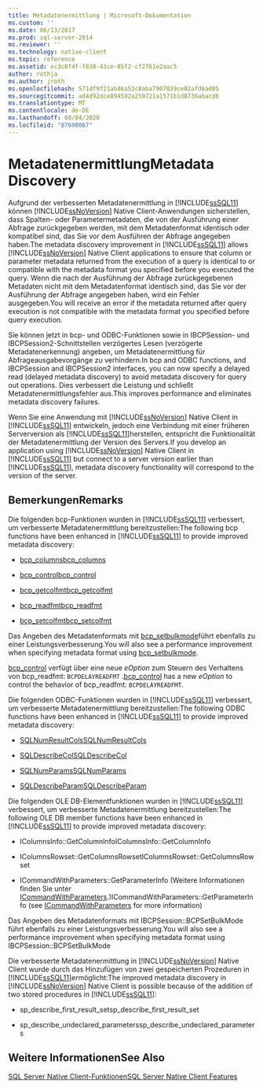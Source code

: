```yaml
---
title: Metadatenermittlung | Microsoft-Dokumentation
ms.custom: ''
ms.date: 06/13/2017
ms.prod: sql-server-2014
ms.reviewer: ''
ms.technology: native-client
ms.topic: reference
ms.assetid: ec3c0f4f-f838-43ce-85f2-cf2761e2aac5
author: rothja
ms.author: jroth
ms.openlocfilehash: 571df9f21ab46a53c8aba7907039ce02afd6ad05
ms.sourcegitcommit: ad4d92dce894592a259721a1571b1d8736abacdb
ms.translationtype: MT
ms.contentlocale: de-DE
ms.lasthandoff: 08/04/2020
ms.locfileid: "87698067"
---
```

# <a name="metadata-discovery"></a><span data-ttu-id="c46dc-102">Metadatenermittlung</span><span class="sxs-lookup"><span data-stu-id="c46dc-102">Metadata Discovery</span></span>
  <span data-ttu-id="c46dc-103">Aufgrund der verbesserten Metadatenermittlung in [!INCLUDE[ssSQL11](../../../includes/sssql11-md.md)] können [!INCLUDE[ssNoVersion](../../../includes/ssnoversion-md.md)] Native Client-Anwendungen sicherstellen, dass Spalten- oder Parametermetadaten, die von der Ausführung einer Abfrage zurückgegeben werden, mit dem Metadatenformat identisch oder kompatibel sind, das Sie vor dem Ausführen der Abfrage angegeben haben.</span><span class="sxs-lookup"><span data-stu-id="c46dc-103">The metadata discovery improvement in [!INCLUDE[ssSQL11](../../../includes/sssql11-md.md)] allows [!INCLUDE[ssNoVersion](../../../includes/ssnoversion-md.md)] Native Client applications to ensure that column or parameter metadata returned from the execution of a query is identical to or compatible with the metadata format you specified before you executed the query.</span></span> <span data-ttu-id="c46dc-104">Wenn die nach der Ausführung der Abfrage zurückgegebenen Metadaten nicht mit dem Metadatenformat identisch sind, das Sie vor der Ausführung der Abfrage angegeben haben, wird ein Fehler ausgegeben.</span><span class="sxs-lookup"><span data-stu-id="c46dc-104">You will receive an error if the metadata returned after query execution is not compatible with the metadata format you specified before query execution.</span></span>  
  
 <span data-ttu-id="c46dc-105">Sie können jetzt in bcp- und ODBC-Funktionen sowie in IBCPSession- und IBCPSession2-Schnittstellen verzögertes Lesen (verzögerte Metadatenerkennung) angeben, um Metadatenermittlung für Abfrageausgabevorgänge zu verhindern.</span><span class="sxs-lookup"><span data-stu-id="c46dc-105">In bcp and ODBC functions, and IBCPSession and IBCPSession2 interfaces, you can now specify a delayed read (delayed metadata discovery) to avoid metadata discovery for query out operations.</span></span> <span data-ttu-id="c46dc-106">Dies verbessert die Leistung und schließt Metadatenermittlungsfehler aus.</span><span class="sxs-lookup"><span data-stu-id="c46dc-106">This improves performance and eliminates metadata discovery failures.</span></span>  
  
 <span data-ttu-id="c46dc-107">Wenn Sie eine Anwendung mit [!INCLUDE[ssNoVersion](../../../includes/ssnoversion-md.md)] Native Client in [!INCLUDE[ssSQL11](../../../includes/sssql11-md.md)] entwickeln, jedoch eine Verbindung mit einer früheren Serverversion als [!INCLUDE[ssSQL11](../../../includes/sssql11-md.md)]herstellen, entspricht die Funktionalität der Metadatenermittlung der Version des Servers.</span><span class="sxs-lookup"><span data-stu-id="c46dc-107">If you develop an application using [!INCLUDE[ssNoVersion](../../../includes/ssnoversion-md.md)] Native Client in [!INCLUDE[ssSQL11](../../../includes/sssql11-md.md)] but connect to a server version earlier than [!INCLUDE[ssSQL11](../../../includes/sssql11-md.md)], metadata discovery functionality will correspond to the version of the server.</span></span>  
  
## <a name="remarks"></a><span data-ttu-id="c46dc-108">Bemerkungen</span><span class="sxs-lookup"><span data-stu-id="c46dc-108">Remarks</span></span>  
 <span data-ttu-id="c46dc-109">Die folgenden bcp-Funktionen wurden in [!INCLUDE[ssSQL11](../../../includes/sssql11-md.md)] verbessert, um verbesserte Metadatenermittlung bereitzustellen:</span><span class="sxs-lookup"><span data-stu-id="c46dc-109">The following bcp functions have been enhanced in [!INCLUDE[ssSQL11](../../../includes/sssql11-md.md)] to provide improved metadata discovery:</span></span>  
  
-   [<span data-ttu-id="c46dc-110">bcp_columns</span><span class="sxs-lookup"><span data-stu-id="c46dc-110">bcp_columns</span></span>](../../native-client-odbc-extensions-bulk-copy-functions/bcp-columns.md)  
  
-   [<span data-ttu-id="c46dc-111">bcp_control</span><span class="sxs-lookup"><span data-stu-id="c46dc-111">bcp_control</span></span>](../../native-client-odbc-extensions-bulk-copy-functions/bcp-control.md)  
  
-   [<span data-ttu-id="c46dc-112">bcp_getcolfmt</span><span class="sxs-lookup"><span data-stu-id="c46dc-112">bcp_getcolfmt</span></span>](../../native-client-odbc-extensions-bulk-copy-functions/bcp-getcolfmt.md)  
  
-   [<span data-ttu-id="c46dc-113">bcp_readfmt</span><span class="sxs-lookup"><span data-stu-id="c46dc-113">bcp_readfmt</span></span>](../../native-client-odbc-extensions-bulk-copy-functions/bcp-readfmt.md)  
  
-   [<span data-ttu-id="c46dc-114">bcp_setcolfmt</span><span class="sxs-lookup"><span data-stu-id="c46dc-114">bcp_setcolfmt</span></span>](../../native-client-odbc-extensions-bulk-copy-functions/bcp-setcolfmt.md)  
  
 <span data-ttu-id="c46dc-115">Das Angeben des Metadatenformats mit [bcp_setbulkmode](../../native-client-odbc-extensions-bulk-copy-functions/bcp-setbulkmode.md)führt ebenfalls zu einer Leistungsverbesserung.</span><span class="sxs-lookup"><span data-stu-id="c46dc-115">You will also see a performance improvement when specifying metadata format using [bcp_setbulkmode](../../native-client-odbc-extensions-bulk-copy-functions/bcp-setbulkmode.md).</span></span>  
  
 <span data-ttu-id="c46dc-116">[bcp_control](../../native-client-odbc-extensions-bulk-copy-functions/bcp-control.md) verfügt über eine neue *eOption* zum Steuern des Verhaltens von bcp_readfmt: `BCPDELAYREADFMT` .</span><span class="sxs-lookup"><span data-stu-id="c46dc-116">[bcp_control](../../native-client-odbc-extensions-bulk-copy-functions/bcp-control.md) has a new *eOption* to control the behavior of bcp_readfmt: `BCPDELAYREADFMT`.</span></span>  
  
 <span data-ttu-id="c46dc-117">Die folgenden ODBC-Funktionen wurden in [!INCLUDE[ssSQL11](../../../includes/sssql11-md.md)] verbessert, um verbesserte Metadatenermittlung bereitzustellen:</span><span class="sxs-lookup"><span data-stu-id="c46dc-117">The following ODBC functions have been enhanced in [!INCLUDE[ssSQL11](../../../includes/sssql11-md.md)] to provide improved metadata discovery:</span></span>  
  
-   [<span data-ttu-id="c46dc-118">SQLNumResultCols</span><span class="sxs-lookup"><span data-stu-id="c46dc-118">SQLNumResultCols</span></span>](../../native-client-odbc-api/sqlnumresultcols.md)  
  
-   [<span data-ttu-id="c46dc-119">SQLDescribeCol</span><span class="sxs-lookup"><span data-stu-id="c46dc-119">SQLDescribeCol</span></span>](../../native-client-odbc-api/sqldescribecol.md)  
  
-   [<span data-ttu-id="c46dc-120">SQLNumParams</span><span class="sxs-lookup"><span data-stu-id="c46dc-120">SQLNumParams</span></span>](../../native-client-odbc-api/sqlnumparams.md)  
  
-   [<span data-ttu-id="c46dc-121">SQLDescribeParam</span><span class="sxs-lookup"><span data-stu-id="c46dc-121">SQLDescribeParam</span></span>](../../native-client-odbc-api/sqldescribeparam.md)  
  
 <span data-ttu-id="c46dc-122">Die folgenden OLE DB-Elementfunktionen wurden in [!INCLUDE[ssSQL11](../../../includes/sssql11-md.md)] verbessert, um verbesserte Metadatenermittlung bereitzustellen:</span><span class="sxs-lookup"><span data-stu-id="c46dc-122">The following OLE DB member functions have been enhanced in [!INCLUDE[ssSQL11](../../../includes/sssql11-md.md)] to provide improved metadata discovery:</span></span>  
  
-   <span data-ttu-id="c46dc-123">IColumnsInfo::GetColumnInfo</span><span class="sxs-lookup"><span data-stu-id="c46dc-123">IColumnsInfo::GetColumnInfo</span></span>  
  
-   <span data-ttu-id="c46dc-124">IColumnsRowset::GetColumnsRowset</span><span class="sxs-lookup"><span data-stu-id="c46dc-124">IColumnsRowset::GetColumnsRowset</span></span>  
  
-   <span data-ttu-id="c46dc-125">ICommandWithParameters::GetParameterInfo (Weitere Informationen finden Sie unter [ICommandWithParameters](../../native-client-ole-db-interfaces/icommandwithparameters.md).)</span><span class="sxs-lookup"><span data-stu-id="c46dc-125">ICommandWithParameters::GetParameterInfo (see [ICommandWithParameters](../../native-client-ole-db-interfaces/icommandwithparameters.md) for more information)</span></span>  
  
 <span data-ttu-id="c46dc-126">Das Angeben des Metadatenformats mit IBCPSession::BCPSetBulkMode führt ebenfalls zu einer Leistungsverbesserung.</span><span class="sxs-lookup"><span data-stu-id="c46dc-126">You will also see a performance improvement when specifying metadata format using IBCPSession::BCPSetBulkMode</span></span>  
  
 <span data-ttu-id="c46dc-127">Die verbesserte Metadatenermittlung in [!INCLUDE[ssNoVersion](../../../includes/ssnoversion-md.md)] Native Client wurde durch das Hinzufügen von zwei gespeicherten Prozeduren in [!INCLUDE[ssSQL11](../../../includes/sssql11-md.md)]ermöglicht:</span><span class="sxs-lookup"><span data-stu-id="c46dc-127">The improved metadata discovery in [!INCLUDE[ssNoVersion](../../../includes/ssnoversion-md.md)] Native Client is possible because of the addition of two stored procedures in [!INCLUDE[ssSQL11](../../../includes/sssql11-md.md)]:</span></span>  
  
-   <span data-ttu-id="c46dc-128">sp_describe_first_result_set</span><span class="sxs-lookup"><span data-stu-id="c46dc-128">sp_describe_first_result_set</span></span>  
  
-   <span data-ttu-id="c46dc-129">sp_describe_undeclared_parameters</span><span class="sxs-lookup"><span data-stu-id="c46dc-129">sp_describe_undeclared_parameters</span></span>  
  
## <a name="see-also"></a><span data-ttu-id="c46dc-130">Weitere Informationen</span><span class="sxs-lookup"><span data-stu-id="c46dc-130">See Also</span></span>  
 [<span data-ttu-id="c46dc-131">SQL Server Native Client-Funktionen</span><span class="sxs-lookup"><span data-stu-id="c46dc-131">SQL Server Native Client Features</span></span>](sql-server-native-client-features.md)  
  
  
